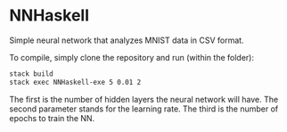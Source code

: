 # NNHaskell

Simple neural network that analyzes MNIST data in CSV format.

To compile, simply clone the repository and run (within the folder):

```bash
stack build
stack exec NNHaskell-exe 5 0.01 2
```

The first is the number of hidden layers the neural network will have. The second
parameter stands for the learning rate. The third is the number of epochs to
train the NN.